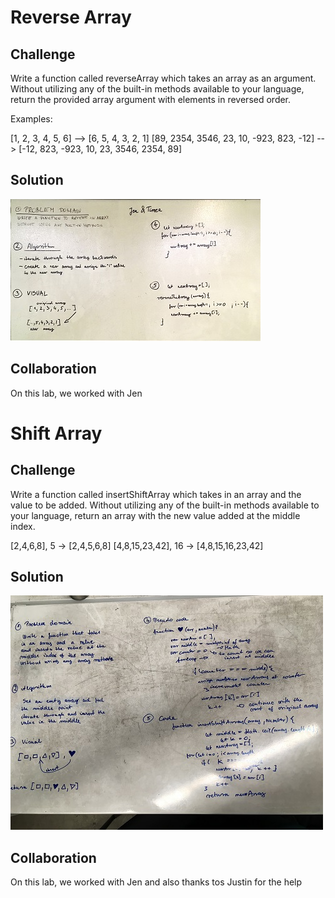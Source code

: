 # Reverse Array
## Challenge

  Write a function called reverseArray which takes an array as an argument. Without utilizing any of the built-in methods available to your language, return the provided array argument with elements in reversed order.

  Examples:

  [1, 2, 3, 4, 5, 6] -->	[6, 5, 4, 3, 2, 1]
  [89, 2354, 3546, 23, 10, -923, 823, -12] --> [-12, 823, -923, 10, 23, 3546, 2354, 89]


## Solution

![whiteboard1](/assets/array_reverse.jpg)

## Collaboration

  On this lab, we worked with Jen

# Shift Array
## Challenge

Write a function called insertShiftArray which takes in an array and the value to be added. Without utilizing any of the built-in methods available to your language, return an array with the new value added at the middle index.

[2,4,6,8], 5	     -> [2,4,5,6,8]
[4,8,15,23,42], 16	 -> [4,8,15,16,23,42]


## Solution

![whiteboard2](/assets/array_shift.jpg)

## Collaboration

  On this lab, we worked with Jen and also thanks tos Justin for the help
